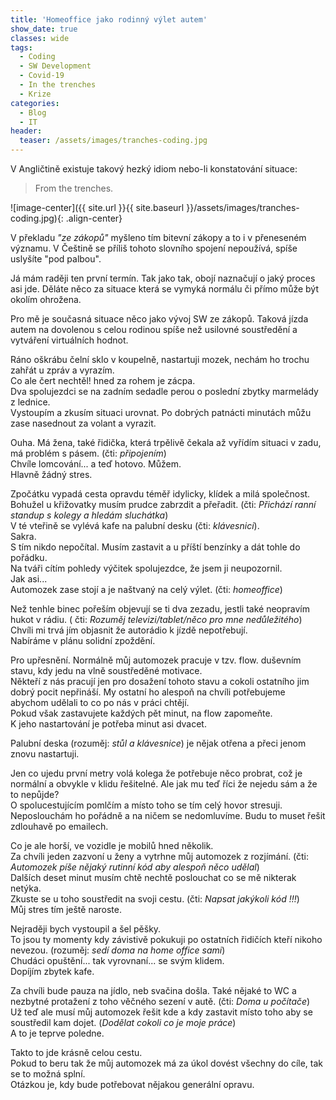 ```yaml
---
title: 'Homeoffice jako rodinný výlet autem'
show_date: true
classes: wide
tags:
  - Coding
  - SW Development
  - Covid-19    
  - In the trenches  
  - Krize
categories:
  - Blog
  - IT
header:
  teaser: /assets/images/tranches-coding.jpg
---
```


V Angličtině existuje takový hezký idiom nebo-li konstatování situace:

> From the trenches.

![image-center]({{ site.url }}{{ site.baseurl }}/assets/images/tranches-coding.jpg){: .align-center}

V překladu *"ze zákopů"* myšleno tím bitevní zákopy a to i v přeneseném významu.
V Češtině se příliš tohoto slovního spojení nepoužívá, spíše uslyšíte "pod palbou". 

Já mám raději ten první termín. Tak jako tak, obojí naznačují o jaký proces asi jde.
Děláte něco za situace která se vymyká normálu či přímo může být okolím ohrožena.

Pro mě je současná situace něco jako vývoj SW ze zákopů. Taková jízda autem na dovolenou s celou rodinou spíše než 
usilovné soustředění a vytváření virtuálních hodnot.

Ráno oškrábu čelní sklo v koupelně, nastartuji mozek, nechám ho trochu zahřát u zpráv a vyrazím.   
Co ale čert nechtěl! hned za rohem je zácpa.    
Dva spolujezdci se na zadním sedadle perou o poslední zbytky marmelády z lednice.   
Vystoupím a zkusím situaci urovnat. Po dobrých patnácti minutách můžu zase nasednout za volant a vyrazit.

Ouha. Má žena, také řidička, která trpělivě čekala až vyřídím situaci v zadu, má problém s pásem. (čti: *připojením*)         
Chvíle lomcování... a teď hotovo. Můžem.   
Hlavně žádný stres.   

Zpočátku vypadá cesta opravdu téměř idylicky, klídek a milá společnost.   
Bohužel u křižovatky musím prudce zabrzdit a přeřadit. (čti: *Přichází ranní standup s kolegy a hledám sluchátka*)   
V té vteřině se vylévá kafe na palubní desku (čti: *klávesnici*).   
Sakra.   
S tím nikdo nepočítal. Musím zastavit a u příští benzínky a dát tohle do pořádku.   
Na tváři cítím pohledy výčitek spolujezdce, že jsem ji neupozornil.   
Jak asi...   
Automozek zase stojí a je naštvaný na celý výlet. (čti: *homeoffice*)   

Než tenhle binec pořeším objevují se ti dva zezadu, jestli také neopravím hukot v rádiu. ( čti: *Rozuměj televizi/tablet/něco pro mne nedůležitého*)   
Chvíli mi trvá jím objasnit že autorádio k jízdě nepotřebují.   
Nabíráme v plánu solidní zpoždění.   

Pro upřesnění. Normálně můj automozek pracuje v tzv. flow. duševním stavu, kdy jedu na vlně soustředěné motivace.   
Někteří z nás pracují jen pro dosažení tohoto stavu a cokoli ostatního jim dobrý pocit nepřináší. My ostatní ho alespoň na chvíli potřebujeme abychom udělali to co po nás v práci chtějí.   
Pokud však zastavujete každých pět minut, na flow zapomeňte.   
K jeho nastartování je potřeba minut asi dvacet.    

Palubní deska (rozuměj: *stůl a klávesnice*) je nějak otřena a přeci jenom znovu nastartuji.

Jen co ujedu první metry volá kolega že potřebuje něco probrat, což je normální a obvykle v klidu řešitelné.
Ale jak mu teď říci že nejedu sám a že to nepůjde?    
O spolucestujícím pomlčím a místo toho se tím celý hovor stresuji. Neposlouchám ho pořádně a na ničem se nedomluvíme.
Budu to muset řešit zdlouhavě po emailech.  

Co je ale horší, ve vozidle je mobilů hned několik.   
Za chvíli jeden zazvoní u ženy a vytrhne můj automozek z rozjímání. (čti: *Automozek píše nějaký rutinní kód aby alespoň něco udělal*)   
Dalších deset minut musím chtě nechtě poslouchat co se mě nikterak netýka.   
Zkuste se u toho soustředit na svoji cestu. (čti: *Napsat jakýkoli kód !!!*)   
Můj stres tím ještě naroste.

Nejraději bych vystoupil a šel pěšky.   
To jsou ty momenty kdy závistivě pokukuji po ostatních řidičích kteří nikoho nevezou. (rozuměj: *sedí doma na home office sami*)   
Chudáci opuštění... tak vyrovnaní... se svým klidem.   
Dopíjím zbytek kafe.

Za chvíli bude pauza na jídlo, neb svačina došla. Také nějaké to WC a nezbytné protažení z toho věčného sezení v autě. (čti: *Doma u počítače*)   
Už teď ale musí můj automozek řešit kde a kdy zastavit místo toho aby se soustředil kam dojet. (*Dodělat cokoli co je moje práce*)   
A to je teprve poledne.   

Takto to jde krásně celou cestu.   
Pokud to beru tak že můj automozek má za úkol dovést všechny do cíle, tak se to možná splní.   
Otázkou je, kdy bude potřebovat nějakou generální opravu.   


